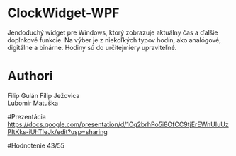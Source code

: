 # ClockWidget-WPF
Jendoduchý widget pre Windows, ktorý zobrazuje aktuálny čas a ďalšie doplnkové funkcie. Na výber je z niekoľkých typov hodín, ako analógové, digitálne a binárne. Hodiny sú do určitejmiery upraviteľné. 

# Authori
Filip Gulán 
Filip Ježovica  
Lubomir Matuška  

#Prezentácia
https://docs.google.com/presentation/d/1Cq2brhPo5i8OfCC9tjErEWnUIuUzPItKks-iUhTIeJk/edit?usp=sharing

#Hodnotenie
43/55
